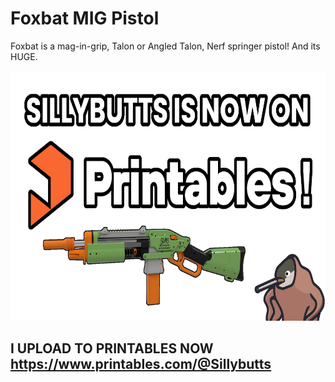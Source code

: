 # Foxbat MIG Pistol
Foxbat is a mag-in-grip, Talon or Angled Talon, Nerf springer pistol! And its HUGE.

<a href="https://www.printables.com/@Sillybutts"><img alt="Printables Button" style="border-width:0" src="sillybutts%20is%20now%20on%20printables%20thumbnail.png" height="400" /></a>

## I UPLOAD TO PRINTABLES NOW https://www.printables.com/@Sillybutts
